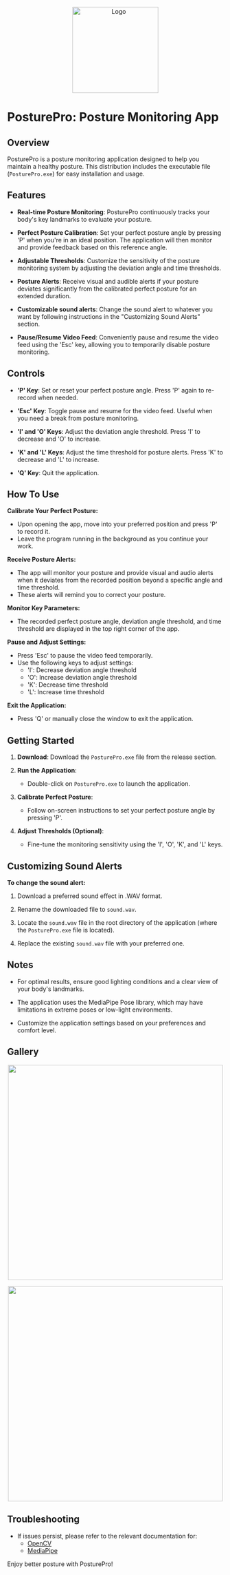 <p align="center">
  <img src="https://github.com/AnuronDutta/PosturePro/assets/62471257/c2cebcf1-dac9-4519-b4b7-3bf7c5c23dc3" alt="Logo" height=200></a>
</p>

# PosturePro: Posture Monitoring App



## Overview

PosturePro is a posture monitoring application designed to help you maintain a healthy posture. This distribution includes the executable file (`PosturePro.exe`) for easy installation and usage.

## Features

- **Real-time Posture Monitoring**: PosturePro continuously tracks your body's key landmarks to evaluate your posture.

- **Perfect Posture Calibration**: Set your perfect posture angle by pressing 'P' when you're in an ideal position. The application will then monitor and provide feedback based on this reference angle.

- **Adjustable Thresholds**: Customize the sensitivity of the posture monitoring system by adjusting the deviation angle and time thresholds.

- **Posture Alerts**: Receive visual and audible alerts if your posture deviates significantly from the calibrated perfect posture for an extended duration.

- **Customizable sound alerts**: Change the sound alert to whatever you want by following instructions in the "Customizing Sound Alerts" section.

- **Pause/Resume Video Feed**: Conveniently pause and resume the video feed using the 'Esc' key, allowing you to temporarily disable posture monitoring.

## Controls

- **'P' Key**: Set or reset your perfect posture angle. Press 'P' again to re-record when needed.

- **'Esc' Key**: Toggle pause and resume for the video feed. Useful when you need a break from posture monitoring.

- **'I' and 'O' Keys**: Adjust the deviation angle threshold. Press 'I' to decrease and 'O' to increase.

- **'K' and 'L' Keys**: Adjust the time threshold for posture alerts. Press 'K' to decrease and 'L' to increase.

- **'Q' Key**: Quit the application.

## How To Use

**Calibrate Your Perfect Posture:**

- Upon opening the app, move into your preferred position and press 'P' to record it.
- Leave the program running in the background as you continue your work.

**Receive Posture Alerts:**

- The app will monitor your posture and provide visual and audio alerts when it deviates from the recorded position beyond a specific angle and time threshold.
- These alerts will remind you to correct your posture.

**Monitor Key Parameters:**

- The recorded perfect posture angle, deviation angle threshold, and time threshold are displayed in the top right corner of the app.

**Pause and Adjust Settings:**

- Press 'Esc' to pause the video feed temporarily.
- Use the following keys to adjust settings:
  - 'I': Decrease deviation angle threshold
  - 'O': Increase deviation angle threshold
  - 'K': Decrease time threshold
  - 'L': Increase time threshold

**Exit the Application:**

- Press 'Q' or manually close the window to exit the application.
## Getting Started

1. **Download**: Download the `PosturePro.exe` file from the release section.

2. **Run the Application**:
   - Double-click on `PosturePro.exe` to launch the application.

3. **Calibrate Perfect Posture**:
   - Follow on-screen instructions to set your perfect posture angle by pressing 'P'.

4. **Adjust Thresholds (Optional)**:
   - Fine-tune the monitoring sensitivity using the 'I', 'O', 'K', and 'L' keys.

## Customizing Sound Alerts
**To change the sound alert:**

1. Download a preferred sound effect in .WAV format.
   
2. Rename the downloaded file to `sound.wav`.

3. Locate the `sound.wav` file in the root directory of the application (where the `PosturePro.exe` file is located).

4. Replace the existing `sound.wav` file with your preferred one.

## Notes

- For optimal results, ensure good lighting conditions and a clear view of your body's landmarks.

- The application uses the MediaPipe Pose library, which may have limitations in extreme poses or low-light environments.

- Customize the application settings based on your preferences and comfort level.

## Gallery
<p align="center">
  <img src="https://github.com/AnuronDutta/PosturePro/assets/62471257/b08e51ef-cbdc-4c79-8a3c-65a9be21730a" height=500></a>
</p>

<p align="center">
  <img src="https://github.com/AnuronDutta/PosturePro/assets/62471257/bfa45311-b2f3-48ec-b5f9-1c0c84dec212" height=500></a>
</p>



## Troubleshooting

- If issues persist, please refer to the relevant documentation for:
  - [OpenCV](https://docs.opencv.org/4.x/index.html)
  - [MediaPipe](https://mediapipe.dev/)


Enjoy better posture with PosturePro!
